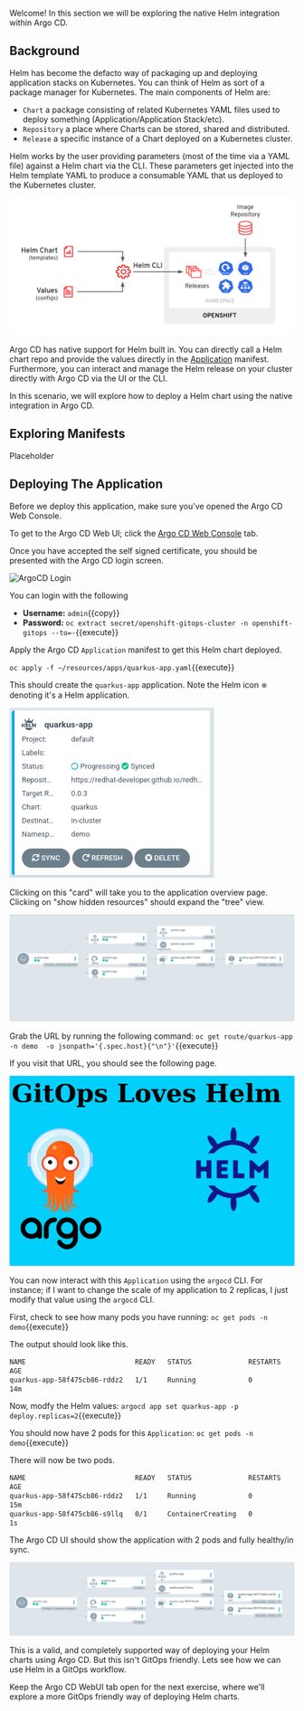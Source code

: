Welcome! In this section we will be exploring the native Helm integration
within Argo CD.

## Background

Helm has become the defacto way of packaging up and deploying application
stacks on Kubernetes. You can think of Helm as sort of a package manager
for Kubernetes. The main components of Helm are:

* `Chart` a package consisting of related Kubernetes YAML files used to deploy something (Application/Application Stack/etc).
* `Repository` a place where Charts can be stored, shared and distributed.
* `Release` a specific instance of a Chart deployed on a Kubernetes cluster.

Helm works by the user providing parameters (most of the time via a YAML
file) against a Helm chart via the CLI. These parameters get injected
into the Helm template YAML to produce a consumable YAML that us deployed
to the Kubernetes cluster.

![helm-overview](../../assets/gitops/helm-overview.png)

Argo CD has native support for Helm built in. You can directly
call a Helm chart repo and provide the values directly in the
[Application](https://argoproj.github.io/argo-cd/operator-manual/declarative-setup/#applications)
manifest. Furthermore, you can interact and manage the Helm release on
your cluster directly with Argo CD via the UI or the CLI.

In this scenario, we will explore how to deploy a Helm chart using the
native integration in Argo CD.

## Exploring Manifests

Placeholder

## Deploying The Application

Before we deploy this application, make sure you've opened the Argo CD
Web Console.

To get to the Argo CD Web UI; click the [Argo CD Web Console](https://openshift-gitops-server-openshift-gitops.[[HOST_SUBDOMAIN]]-80-[[KATACODA_HOST]].environments.katacoda.com) tab.

Once you have accepted the self signed certificate, you should be
presented with the Argo CD login screen.

![ArgoCD Login](../../assets/gitops/argocd-login.png)

You can login with the following
* **Username:** ``admin``{{copy}}
* **Password:** `oc extract secret/openshift-gitops-cluster -n openshift-gitops --to=-`{{execute}}

Apply the Argo CD `Application` manifest to get this Helm chart deployed.

`oc apply -f ~/resources/apps/quarkus-app.yaml`{{execute}}

This should create the `quarkus-app` application. Note the Helm icon
⎈ denoting it's a Helm application.

![quarkus-app](../../assets/gitops/quarkus-app.png)

Clicking on this "card" will take you to the application overview
page. Clicking on "show hidden resources" should expand the "tree"
view.

![quarkus-app-tree](../../assets/gitops/quarkus-app-tree.png)

Grab the URL by running the following command: `oc get route/quarkus-app -n demo  -o jsonpath='{.spec.host}{"\n"}'`{{execute}}

If you visit that URL, you should see the following page.

![gitops-loves-helm](../../assets/gitops/gitops-loves-helm.png)

You can now interact with this `Application` using the `argocd` CLI. For instance; if I want to change the scale of my application to 2 replicas, I just modify that value using the `argocd` CLI.

First, check to see how many pods you have running: `oc get pods -n demo`{{execute}}

The output should look like this.

```shell
NAME                           READY   STATUS              RESTARTS   AGE
quarkus-app-58f475cb86-rddz2   1/1     Running             0          14m
```

Now, modfy the Helm values: `argocd app set quarkus-app -p deploy.replicas=2`{{execute}}

You should now have 2 pods for this `Application`: `oc get pods -n demo`{{execute}}

There will now be two pods.

```shell
NAME                           READY   STATUS              RESTARTS   AGE
quarkus-app-58f475cb86-rddz2   1/1     Running             0          15m
quarkus-app-58f475cb86-s9llq   0/1     ContainerCreating   0          1s
```

The Argo CD UI should show the application with 2 pods and fully healthy/in sync.

![quarkus-2-pods](../../assets/gitops/quarkus-2-pods.png)

This is a valid, and completely supported way of deploying your Helm
charts using Argo CD. But this isn't GitOps friendly. Lets see how we
can use Helm in a GitOps workflow.

Keep the Argo CD WebUI tab open for the next exercise, where we'll
explore a more GitOps friendly way of deploying Helm charts.